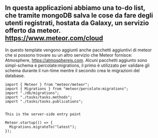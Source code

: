 In questa applicazioni abbiamo una to-do list, che tramite mongoDB salva le cose da fare degli utenti registrati, hostata da Galaxy, un servizio offerto da meteor.
https://www.meteor.com/cloud
----------------------------
In questo template vengono aggiunti anche pacchetti aggiuntivi di meteor che si possono trovare su un altro servizio che Meteor fornisce:
Atmosphere, https://atmospherejs.com.
Alcuni pacchetti aggiunto sono simpl-schema e percolate:migrations, il primo è utilizzato per validare gli schema durante il run-time mentre il secondo crea le migrazioni del database.
```
import { Meteor } from "meteor/meteor";
import { Migrations } from "meteor/percolate:migrations";
import "./db/migrations";
import "./tasks/tasks.methods";
import "./tasks/tasks.publications";


This is the server-side entry point

Meteor.startup(() => {
  Migrations.migrateTo("latest");
});
```
